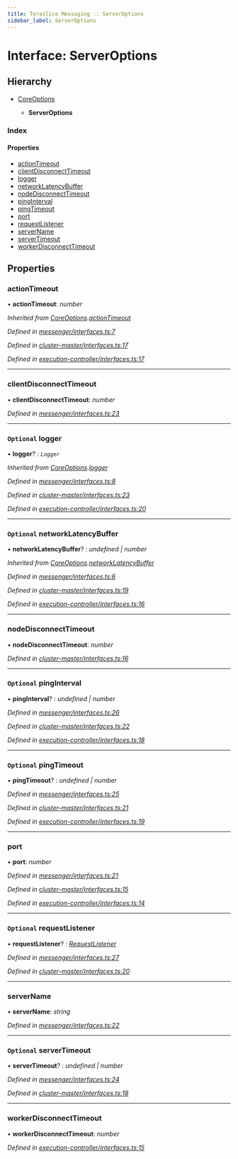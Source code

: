 ```yaml
---
title: Teraslice Messaging :: ServerOptions
sidebar_label: ServerOptions
---
```


# Interface: ServerOptions

## Hierarchy

* [CoreOptions](coreoptions.md)

  * **ServerOptions**

### Index

#### Properties

* [actionTimeout](serveroptions.md#actiontimeout)
* [clientDisconnectTimeout](serveroptions.md#clientdisconnecttimeout)
* [logger](serveroptions.md#optional-logger)
* [networkLatencyBuffer](serveroptions.md#optional-networklatencybuffer)
* [nodeDisconnectTimeout](serveroptions.md#nodedisconnecttimeout)
* [pingInterval](serveroptions.md#optional-pinginterval)
* [pingTimeout](serveroptions.md#optional-pingtimeout)
* [port](serveroptions.md#port)
* [requestListener](serveroptions.md#optional-requestlistener)
* [serverName](serveroptions.md#servername)
* [serverTimeout](serveroptions.md#optional-servertimeout)
* [workerDisconnectTimeout](serveroptions.md#workerdisconnecttimeout)

## Properties

###  actionTimeout

• **actionTimeout**: *number*

*Inherited from [CoreOptions](coreoptions.md).[actionTimeout](coreoptions.md#actiontimeout)*

*Defined in [messenger/interfaces.ts:7](https://github.com/terascope/teraslice/blob/7cdb60b1/packages/teraslice-messaging/src/messenger/interfaces.ts#L7)*

*Defined in [cluster-master/interfaces.ts:17](https://github.com/terascope/teraslice/blob/7cdb60b1/packages/teraslice-messaging/src/cluster-master/interfaces.ts#L17)*

*Defined in [execution-controller/interfaces.ts:17](https://github.com/terascope/teraslice/blob/7cdb60b1/packages/teraslice-messaging/src/execution-controller/interfaces.ts#L17)*

___

###  clientDisconnectTimeout

• **clientDisconnectTimeout**: *number*

*Defined in [messenger/interfaces.ts:23](https://github.com/terascope/teraslice/blob/7cdb60b1/packages/teraslice-messaging/src/messenger/interfaces.ts#L23)*

___

### `Optional` logger

• **logger**? : *`Logger`*

*Inherited from [CoreOptions](coreoptions.md).[logger](coreoptions.md#optional-logger)*

*Defined in [messenger/interfaces.ts:8](https://github.com/terascope/teraslice/blob/7cdb60b1/packages/teraslice-messaging/src/messenger/interfaces.ts#L8)*

*Defined in [cluster-master/interfaces.ts:23](https://github.com/terascope/teraslice/blob/7cdb60b1/packages/teraslice-messaging/src/cluster-master/interfaces.ts#L23)*

*Defined in [execution-controller/interfaces.ts:20](https://github.com/terascope/teraslice/blob/7cdb60b1/packages/teraslice-messaging/src/execution-controller/interfaces.ts#L20)*

___

### `Optional` networkLatencyBuffer

• **networkLatencyBuffer**? : *undefined | number*

*Inherited from [CoreOptions](coreoptions.md).[networkLatencyBuffer](coreoptions.md#optional-networklatencybuffer)*

*Defined in [messenger/interfaces.ts:6](https://github.com/terascope/teraslice/blob/7cdb60b1/packages/teraslice-messaging/src/messenger/interfaces.ts#L6)*

*Defined in [cluster-master/interfaces.ts:19](https://github.com/terascope/teraslice/blob/7cdb60b1/packages/teraslice-messaging/src/cluster-master/interfaces.ts#L19)*

*Defined in [execution-controller/interfaces.ts:16](https://github.com/terascope/teraslice/blob/7cdb60b1/packages/teraslice-messaging/src/execution-controller/interfaces.ts#L16)*

___

###  nodeDisconnectTimeout

• **nodeDisconnectTimeout**: *number*

*Defined in [cluster-master/interfaces.ts:16](https://github.com/terascope/teraslice/blob/7cdb60b1/packages/teraslice-messaging/src/cluster-master/interfaces.ts#L16)*

___

### `Optional` pingInterval

• **pingInterval**? : *undefined | number*

*Defined in [messenger/interfaces.ts:26](https://github.com/terascope/teraslice/blob/7cdb60b1/packages/teraslice-messaging/src/messenger/interfaces.ts#L26)*

*Defined in [cluster-master/interfaces.ts:22](https://github.com/terascope/teraslice/blob/7cdb60b1/packages/teraslice-messaging/src/cluster-master/interfaces.ts#L22)*

*Defined in [execution-controller/interfaces.ts:18](https://github.com/terascope/teraslice/blob/7cdb60b1/packages/teraslice-messaging/src/execution-controller/interfaces.ts#L18)*

___

### `Optional` pingTimeout

• **pingTimeout**? : *undefined | number*

*Defined in [messenger/interfaces.ts:25](https://github.com/terascope/teraslice/blob/7cdb60b1/packages/teraslice-messaging/src/messenger/interfaces.ts#L25)*

*Defined in [cluster-master/interfaces.ts:21](https://github.com/terascope/teraslice/blob/7cdb60b1/packages/teraslice-messaging/src/cluster-master/interfaces.ts#L21)*

*Defined in [execution-controller/interfaces.ts:19](https://github.com/terascope/teraslice/blob/7cdb60b1/packages/teraslice-messaging/src/execution-controller/interfaces.ts#L19)*

___

###  port

• **port**: *number*

*Defined in [messenger/interfaces.ts:21](https://github.com/terascope/teraslice/blob/7cdb60b1/packages/teraslice-messaging/src/messenger/interfaces.ts#L21)*

*Defined in [cluster-master/interfaces.ts:15](https://github.com/terascope/teraslice/blob/7cdb60b1/packages/teraslice-messaging/src/cluster-master/interfaces.ts#L15)*

*Defined in [execution-controller/interfaces.ts:14](https://github.com/terascope/teraslice/blob/7cdb60b1/packages/teraslice-messaging/src/execution-controller/interfaces.ts#L14)*

___

### `Optional` requestListener

• **requestListener**? : *[RequestListener](requestlistener.md)*

*Defined in [messenger/interfaces.ts:27](https://github.com/terascope/teraslice/blob/7cdb60b1/packages/teraslice-messaging/src/messenger/interfaces.ts#L27)*

*Defined in [cluster-master/interfaces.ts:20](https://github.com/terascope/teraslice/blob/7cdb60b1/packages/teraslice-messaging/src/cluster-master/interfaces.ts#L20)*

___

###  serverName

• **serverName**: *string*

*Defined in [messenger/interfaces.ts:22](https://github.com/terascope/teraslice/blob/7cdb60b1/packages/teraslice-messaging/src/messenger/interfaces.ts#L22)*

___

### `Optional` serverTimeout

• **serverTimeout**? : *undefined | number*

*Defined in [messenger/interfaces.ts:24](https://github.com/terascope/teraslice/blob/7cdb60b1/packages/teraslice-messaging/src/messenger/interfaces.ts#L24)*

*Defined in [cluster-master/interfaces.ts:18](https://github.com/terascope/teraslice/blob/7cdb60b1/packages/teraslice-messaging/src/cluster-master/interfaces.ts#L18)*

___

###  workerDisconnectTimeout

• **workerDisconnectTimeout**: *number*

*Defined in [execution-controller/interfaces.ts:15](https://github.com/terascope/teraslice/blob/7cdb60b1/packages/teraslice-messaging/src/execution-controller/interfaces.ts#L15)*
